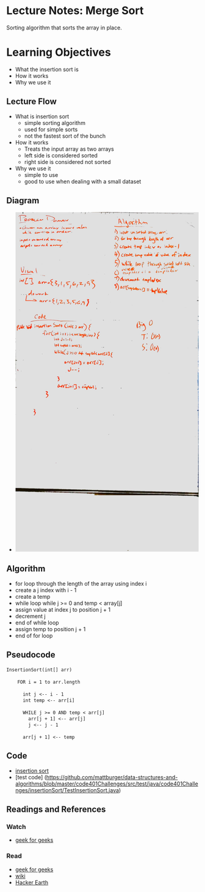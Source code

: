 # Lecture Notes: Merge Sort
Sorting algorithm that sorts the array in place.

# Learning Objectives
- What the insertion sort is
- How it works
- Why we use it

## Lecture Flow
- What is insertion sort
    - simple sorting algorithm
    - used for simple sorts
    - not the fastest sort of the bunch
- How it works
  - Treats the input array as two arrays
  - left side is considered sorted
  - right side is considered not sorted
- Why we use it
  - simple to use
  - good to use when dealing with a small dataset

## Diagram
- ![whiteboard](https://github.com/mattburger/data-structures-and-algorithms/blob/master/code401Challenges/src/main/resources/insertion_sort.jpg)

## Algorithm
- for loop through the length of the array using index i
- create a j index with i - 1
- create a temp
- while loop while j >= 0 and temp < array[j]
- assign value at index j to position j + 1
- decrement j
- end of while loop
- assign temp to position j + 1
- end of for loop

## Pseudocode
```  
InsertionSort(int[] arr)
  
    FOR i = 1 to arr.length
    
      int j <-- i - 1
      int temp <-- arr[i]
      
      WHILE j >= 0 AND temp < arr[j]
        arr[j + 1] <-- arr[j]
        j <-- j - 1
        
      arr[j + 1] <-- temp
```
## Code
- [insertion sort](https://github.com/mattburger/data-structures-and-algorithms/blob/master/code401Challenges/src/main/java/code401Challenges/insertionSort/InsertionSort.java)
- [test code] (https://github.com/mattburger/data-structures-and-algorithms/blob/master/code401Challenges/src/test/java/code401Challenges/insertionSort/TestInsertionSort.java)
## Readings and References
### Watch
- [geek for geeks](https://www.youtube.com/watch?v=OGzPmgsI-pQ)
### Read
- [geek for geeks](https://www.geeksforgeeks.org/insertion-sort/)
- [wiki](https://en.wikipedia.org/wiki/Insertion_sort)
- [Hacker Earth](https://www.hackerearth.com/practice/algorithms/sorting/insertion-sort/tutorial/)